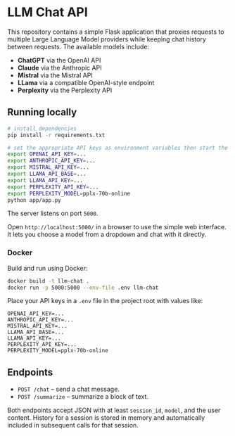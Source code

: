 # LLM Chat API

This repository contains a simple Flask application that proxies requests to
multiple Large Language Model providers while keeping chat history between
requests. The available models include:

- **ChatGPT** via the OpenAI API
- **Claude** via the Anthropic API
- **Mistral** via the Mistral API
- **LLama** via a compatible OpenAI-style endpoint
- **Perplexity** via the Perplexity API

## Running locally

```bash
# install dependencies
pip install -r requirements.txt

# set the appropriate API keys as environment variables then start the app
export OPENAI_API_KEY=...
export ANTHROPIC_API_KEY=...
export MISTRAL_API_KEY=...
export LLAMA_API_BASE=...
export LLAMA_API_KEY=...
export PERPLEXITY_API_KEY=...
export PERPLEXITY_MODEL=pplx-70b-online
python app/app.py
```

The server listens on port `5000`.

Open `http://localhost:5000/` in a browser to use the simple web interface. It
lets you choose a model from a dropdown and chat with it directly.

### Docker

Build and run using Docker:

```bash
docker build -t llm-chat .
docker run -p 5000:5000 --env-file .env llm-chat
```

Place your API keys in a `.env` file in the project root with values like:

```
OPENAI_API_KEY=...
ANTHROPIC_API_KEY=...
MISTRAL_API_KEY=...
LLAMA_API_BASE=...
LLAMA_API_KEY=...
PERPLEXITY_API_KEY=...
PERPLEXITY_MODEL=pplx-70b-online
```

## Endpoints

- `POST /chat` – send a chat message.
- `POST /summarize` – summarize a block of text.

Both endpoints accept JSON with at least `session_id`, `model`, and the user
content. History for a session is stored in memory and automatically included
in subsequent calls for that session.
